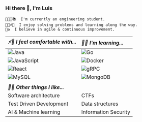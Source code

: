### Hi there 👋, I'm Luis

```
👨🏾‍💻📚  I'm currently an engineering student.
👷🏾‍♂️🔨  I enjoy solving problems and learning along the way.
🦄♻️  I believe in agile & continuous improvement.
```

| **_⚡🚀 I feel comfortable with..._**                                                                                                                       | **_🌱🌳 I'm learning..._**                                                                                      |
| :-------------------------------------------------------------------------------------------------------------------------------------------------------- | :------------------------------------------------------------------------------------------------------------ |
| ![Java](https://img.shields.io/badge/java-%23ED8B00.svg?style=lat-square&logo=java&logoColor=white?)                                                      | ![Go](https://img.shields.io/badge/go-%2300ADD8.svg?style=lat-square&logo=go&logoColor=white)                 |
| ![JavaScript](https://img.shields.io/badge/-JavaScript-%23F7DF1C?style=flat-square&logo=javascript&logoColor=000000&labelColor=%23F7DF1C&color=%23FFCE5A) | ![Docker](https://img.shields.io/badge/docker-%230db7ed.svg?style=flat-square&&logo=docker&logoColor=white)   |
| ![React](https://img.shields.io/badge/-React-%23282C34?style=flat-square&logo=react)                                                                      | ![gRPC](https://img.shields.io/static/v1?label=&message=gRPC&color=244C5A&style=flat-square)       |
| ![MySQL](https://img.shields.io/badge/mysql-%2300f.svg?style=flat-square&logo=mysql&logoColor=white)                                                      | ![MongoDB](https://img.shields.io/badge/MongoDB-%234ea94b.svg?style=flat-square&logo=mongodb&logoColor=white) |
|                                                                                                                                                           |
| **_🐳🤖 Other things I like..._**                                                                                                                           |                                                                                                               |
| Software architecture                                                                                                                                     | CTFs                                                                                                          |
| Test Driven Development                                                                                                                                   | Data structures                                                                                               |
| AI & Machine learning                                                                                                                                     | Information Security                                                                                          |

